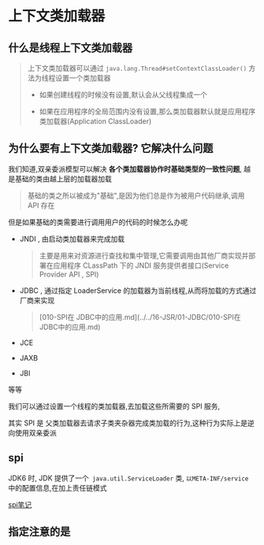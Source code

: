 # 上下文类加载器

## 什么是线程上下文类加载器

> 上下文类加载器可以通过 `java.lang.Thread#setContextClassLoader()` 方法为线程设置一个类加载器
>
> - 如果创建线程的时候没有设置,默认会从父线程集成一个
>
> - 如果在应用程序的全局范围内没有设置,那么类加载器默认就是应用程序类加载器(Application ClassLoader)

## 为什么要有上下文类加载器? 它解决什么问题

我们知道,双亲委派模型可以解决 **各个类加载器协作时基础类型的一致性问题**, 越是基础的类由越上层的加载器加载

> 基础的类之所以被成为"基础",是因为他们总是作为被用户代码继承,调用 API 存在

但是如果基础的类需要进行调用用户的代码的时候怎么办呢

- JNDI  ,  由启动类加载器来完成加载

  > 主要是用来对资源进行查找和集中管理,它需要调用由其他厂商实现并部署在应用程序 CLassPath 下的 JNDI 服务提供者接口(Service Provider API , SPI)

- JDBC , 通过指定 LoaderService 的加载器为当前线程,从而将加载的方式通过厂商来实现

  >  [010-SPI在 JDBC中的应用.md](../../16-JSR/01-JDBC/010-SPI在 JDBC中的应用.md) 

- JCE

- JAXB

- JBI

等等

我们可以通过设置一个线程的类加载器,去加载这些所需要的 SPI 服务,

其实 SPI 是 父类加载器去请求子类夹杂器完成类加载的行为,这种行为实际上是逆向使用双亲委派	

## spi

JDK6 时, JDK 提供了一个` java.util.ServiceLoader` 类, `以META-INF/service` 中的配置信息,在加上责任链模式

 [spi笔记](../../04-java/01-basic/spi-service-provider-interface.md) 

## 指定注意的是

